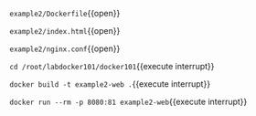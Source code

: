 `example2/Dockerfile`{{open}}

`example2/index.html`{{open}}

`example2/nginx.conf`{{open}}

`cd /root/labdocker101/docker101`{{execute interrupt}}

`docker build -t example2-web .`{{execute interrupt}}

`docker run --rm -p 8080:81 example2-web`{{execute interrupt}}
